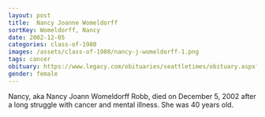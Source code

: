 ```yaml
---
layout: post
title:  Nancy Joanne Womeldorff
sortKey: Womeldorff, Nancy
date: 2002-12-05
categories: class-of-1980
images: /assets/class-of-1980/nancy-j-womeldorff-1.png
tags: cancer
obituary: https://www.legacy.com/obituaries/seattletimes/obituary.aspx?n=Nancy-Robb&pid=646808
gender: female
---
```

Nancy, aka Nancy Joann Womeldorff Robb, died on December 5, 2002 after a long struggle with cancer and mental illness. She was 40 years old.
